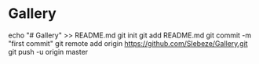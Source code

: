 # Gallery
echo "# Gallery" >> README.md
git init
git add README.md
git commit -m "first commit"
git remote add origin https://github.com/Slebeze/Gallery.git
git push -u origin master
